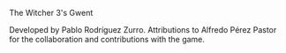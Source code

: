The Witcher 3's Gwent

Developed by Pablo Rodríguez Zurro. Attributions to Alfredo Pérez Pastor for the collaboration and contributions with the game. 